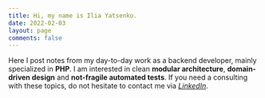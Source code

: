 ```yaml
---
title: Hi, my name is Ilia Yatsenko.
date: 2022-02-03
layout: page
comments: false
---
```


Here I post notes from my day-to-day work as a backend developer, mainly specialized in **PHP**.
I am interested in clean **modular architecture**, **domain-driven design** and **not-fragile automated tests**. If you need a consulting with these topics, do not hesitate to contact me via [_LinkedIn_](https://linkedin.com/in/%D0%B8%D0%BB%D1%8C%D1%8F-%D1%8F%D1%86%D0%B5%D0%BD%D0%BA%D0%BE-543281a1).
